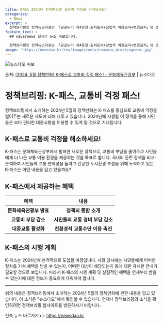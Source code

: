 ```yaml
---
title: K패스 2024년 정책만화로 교통비 걱정을 던져보세요!
categories:
  - News
excerpt: >
  정책브리핑의 정책뉴스자료는 「공공누리 제4유형:출처표시+상업적 이용금지+변경금지」의 조건에 따라 자유롭게 이…
feature_text: >
  ## navernews 실시간 뉴스 속보입니다.

  정책브리핑의 정책뉴스자료는 「공공누리 제4유형:출처표시+상업적 이용금지+변경금지」의 조건에 따라 자유롭게 이…
image: 'https://newsdao.kr/res/images/meta/newsdao_breakingnews.jpg'
---
```


![뉴스다오 속보](https://newsdao.kr/res/images/meta/newsdao_breakingnews.jpg)

<p>출처: <a href="https://newsdao.kr/3688" rel="dofollow">[2024. 5월 정책만화] K-패스로 교통비 걱정 패스! - 문화체육관광부</a> | 뉴스다오</p>

<h1>정책브리핑: K-패스, 교통비 걱정 패스!</h1>

<p data-ke-size="size16">정책브리핑에서 소개하는 2024년 5월의 정책만화는 K-패스를 중심으로 교통비 걱정을 덜어주는 새로운 제도에 대해 다루고 있습니다. 2024년에 시행될 이 정책을 통해 시민들은 보다 편리한 대중교통을 이용할 수 있게 될 것으로 기대됩니다.</p>

<h2 data-ke-size="size26">K-패스로 교통비 걱정을 해소하세요!</h2>

<p data-ke-size="size16">K-패스는 문화체육관광부에서 발표한 새로운 정책으로, 교통비 부담을 줄여주고 시민들에게 더 나은 교통 이용 환경을 제공하는 것을 목표로 합니다. 국내외 관련 정책을 비교·분석하여 시민들의 교통 편의성을 높이고 건강한 도시환경 조성을 위해 노력하고 있는 K-패스는 어떤 내용을 담고 있을까요?</p>

<h2 data-ke-size="size26">K-패스에서 제공하는 혜택</h2>

<table>
	<thead>
		<tr>
			<th>혜택</th>
			<th>내용</th>
		</tr>
	</thead>
	<tbody>
		<tr>
			<td style="text-align: center; height: 17px;"><b>문화체육관광부 발표</b></td>
			<td style="text-align: center; height: 17px;"><b>정책의 종합 소개</b></td>
		</tr>
		<tr>
			<td style="text-align: center; height: 17px;"><b>교통비 부담 감소</b></td>
			<td style="text-align: center; height: 17px;"><b>시민들의 교통 경비 부담 감소</b></td>
		</tr>
		<tr>
			<td style="text-align: center; height: 17px;"><b>대중교통 활성화</b></td>
			<td style="text-align: center; height: 17px;"><b>친환경적 교통수단 이용 촉진</b></td>
		</tr>
	</tbody>
</table>

<h2 data-ke-size="size26">K-패스의 시행 계획</h2>

<p data-ke-size="size16">K-패스는 2024년에 본격적으로 도입될 예정입니다. 시행 당시에는 시민들에게 어떠한 절차를 거쳐 혜택을 받을 수 있는지, 어떠한 대상이 해당되는지 등에 대한 자세한 안내가 필요할 것으로 보입니다. 따라서 K-패스의 시행 계획 및 실질적인 혜택을 언제부터 받을 수 있는지에 대한 정보가 중요하게 다뤄져야 합니다.</p>

<hr>

<p data-ke-size="size16">위의 내용은 정책브리핑에서 소개하는 2024년 5월의 정책만화에 관한 내용을 담고 있습니다. 이 소식은 "뉴스다오"에서 확인할 수 있습니다. 언제나 정책브리핑의 소식을 확인하려면 정책브리핑 웹사이트를 방문하시기 바랍니다.</p> 

신속 뉴스 바로가기 👉 <a href="https://newsdao.kr" rel="dofollow">https://newsdao.kr</a>


